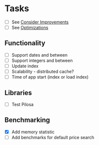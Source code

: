 # Tasks
* [ ] See [Consider Improvements](design.md)
* [ ] See [Optimizations](optimizations.md)
  
## Functionality
* [ ] Support dates and between
* [ ] Support integers and between
* [ ] Update index
* [ ] Scalability - distributed cache?
* [ ] Time of app start (index or load index)
  
## Libraries
* [ ] Test Pilosa
  
## Benchmarking
* [x] Add memory statistic
* [ ] Add benchmarks for default price search
